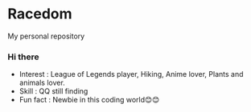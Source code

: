 # Racedom
My personal repository

### Hi there
- Interest : League of Legends player, Hiking, Anime lover, Plants and animals lover.
- Skill : QQ still finding
- Fun fact : Newbie in this coding world😊😊

